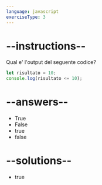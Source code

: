 ```yaml
---
language: javascript
exerciseType: 3
---
```


# --instructions--

Qual e' l'output del seguente codice?
```javascript
let risultato = 10;
console.log(risultato <= 10);
```

# --answers--

- True
- False
- true
- false

# --solutions--

- true
